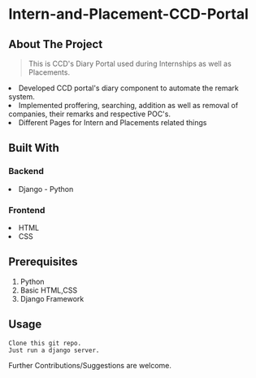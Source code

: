 # Intern-and-Placement-CCD-Portal

## About The Project
>This is CCD's Diary Portal used during Internships as well as Placements. 
<li>Developed CCD portal's diary component to automate the remark system.</li>
<li>Implemented proffering, searching, addition as well as removal of companies, their remarks and respective POC's.</li>
<li>Different Pages for Intern and Placements related things</li>

## Built With
### Backend
<li>Django - Python</li>

### Frontend
<li>HTML</li>
<li>CSS</li>

## Prerequisites
1. Python
2. Basic HTML,CSS 
3. Django Framework

## Usage
```
Clone this git repo.
Just run a django server.

```

Further Contributions/Suggestions are welcome.
